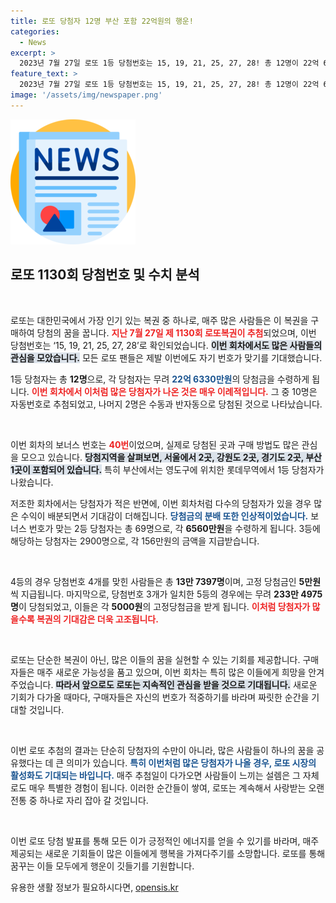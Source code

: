 ```yaml
---
title: 로또 당첨자 12명 부산 포함 22억원의 행운!
categories:
  - News
excerpt: >
  2023년 7월 27일 로또 1등 당첨번호는 15, 19, 21, 25, 27, 28! 총 12명이 22억 6330만원을 나눠 갖고, 부산의 한 판매점에서는 멋진 당첨 소식이 전해졌습니다. 변화무쌍한 로또의 세계에 지금 바로 클릭해 보세요!
feature_text: >
  2023년 7월 27일 로또 1등 당첨번호는 15, 19, 21, 25, 27, 28! 총 12명이 22억 6330만원을 나눠 갖고, 부산의 한 판매점에서는 멋진 당첨 소식이 전해졌습니다. 변화무쌍한 로또의 세계에 지금 바로 클릭해 보세요!
image: '/assets/img/newspaper.png'
---
```


<p><img src="/assets/img/newspaper.png" alt="kimp 속보" /></p>

<h2 data-ke-size="size26">로또 1130회 당첨번호 및 수치 분석</h2>

<p data-ke-size="size16">&nbsp;</p>

<p>로또는 대한민국에서 가장 인기 있는 복권 중 하나로, 매주 많은 사람들은 이 복권을 구매하여 당첨의 꿈을 꿉니다. <b><span style="color: #ee2323;">지난 7월 27일 제 1130회 로또복권이 추첨</span></b>되었으며, 이번 당첨번호는 ‘15, 19, 21, 25, 27, 28’로 확인되었습니다. <b><span style="background-color: #21538527;">이번 회차에서도 많은 사람들의 관심을 모았습니다.</span></b> 모든 로또 팬들은 제발 이번에도 자기 번호가 맞기를 기대했습니다.</p>

<p>1등 당첨자는 총 <b>12명</b>으로, 각 당첨자는 무려 <b><span style="color: #1a5490;">22억 6330만원</span></b>의 당첨금을 수령하게 됩니다. <b><span style="color: #ee2323;">이번 회차에서 이처럼 많은 당첨자가 나온 것은 매우 이례적입니다.</span></b> 그 중 10명은 자동번호로 추첨되었고, 나머지 2명은 수동과 반자동으로 당첨된 것으로 나타났습니다.</p>

<p data-ke-size="size16">&nbsp;</p>

<p>이번 회차의 보너스 번호는 <b><span style="color: #ee2323;">40번</span></b>이었으며, 실제로 당첨된 곳과 구매 방법도 많은 관심을 모으고 있습니다. <b><span style="background-color: #21538527;">당첨지역을 살펴보면, 서울에서 2곳, 강원도 2곳, 경기도 2곳, 부산 1곳이 포함되어 있습니다.</span></b> 특히 부산에서는 영도구에 위치한 롯데무역에서 1등 당첨자가 나왔습니다.</p>

<p>저조한 회차에서는 당첨자가 적은 반면에, 이번 회차처럼 다수의 당첨자가 있을 경우 많은 수익이 배분되면서 기대감이 더해집니다. <b><span style="color: #1a5490;">당첨금의 분배 또한 인상적이었습니다.</span></b> 보너스 번호가 맞는 2등 당첨자는 총 69명으로, 각 <b>6560만원</b>을 수령하게 됩니다. 3등에 해당하는 당첨자는 2900명으로, 각 156만원의 금액을 지급받습니다.</p>

<p data-ke-size="size16">&nbsp;</p>

<p>4등의 경우 당첨번호 4개를 맞힌 사람들은 총 <b>13만 7397명</b>이며, 고정 당첨금인 <b>5만원</b>씩 지급됩니다. 마지막으로, 당첨번호 3개가 일치한 5등의 경우에는 무려 <b>233만 4975명</b>이 당첨되었고, 이들은 각 <b>5000원</b>의 고정당첨금을 받게 됩니다. <b><span style="color: #ee2323;">이처럼 당첨자가 많을수록 복권의 기대감은 더욱 고조됩니다.</span></b></p>

<p data-ke-size="size16">&nbsp;</p>

<p>로또는 단순한 복권이 아닌, 많은 이들의 꿈을 실현할 수 있는 기회를 제공합니다. 구매자들은 매주 새로운 가능성을 품고 있으며, 이번 회차는 특히 많은 이들에게 희망을 안겨주었습니다. <b><span style="background-color: #21538527;">따라서 앞으로도 로또는 지속적인 관심을 받을 것으로 기대됩니다.</span></b> 새로운 기회가 다가올 때마다, 구매자들은 자신의 번호가 적중하기를 바라며 짜릿한 순간을 기대할 것입니다.</p>

<p data-ke-size="size16">&nbsp;</p>

<p>이번 로또 추첨의 결과는 단순히 당첨자의 수만이 아니라, 많은 사람들이 하나의 꿈을 공유했다는 데 큰 의미가 있습니다. <b><span style="color: #1a5490;">특히 이번처럼 많은 당첨자가 나올 경우, 로또 시장의 활성화도 기대되는 바입니다.</span></b> 매주 추첨일이 다가오면 사람들이 느끼는 설렘은 그 자체로도 매우 특별한 경험이 됩니다. 이러한 순간들이 쌓여, 로또는 계속해서 사랑받는 오랜 전통 중 하나로 자리 잡아 갈 것입니다. </p>

<p data-ke-size="size16">&nbsp;</p>

<p>이번 로또 당첨 발표를 통해 모든 이가 긍정적인 에너지를 얻을 수 있기를 바라며, 매주 제공되는 새로운 기회들이 많은 이들에게 행복을 가져다주기를 소망합니다. 로또를 통해 꿈꾸는 이들 모두에게 행운이 깃들기를 기원합니다.</p>
유용한 생활 정보가 필요하시다면, <a href="https://opensis.kr" rel="dofollow">opensis.kr</a>



